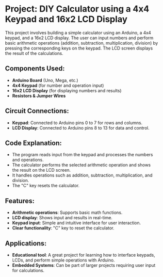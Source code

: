 # Project: DIY Calculator using a 4x4 Keypad and 16x2 LCD Display

This project involves building a simple calculator using an Arduino, a 4x4 keypad, and a 16x2 LCD display. The user can input numbers and perform basic arithmetic operations (addition, subtraction, multiplication, division) by pressing the corresponding keys on the keypad. The LCD screen displays the result of the calculations.

## Components Used:
- **Arduino Board** (Uno, Mega, etc.)
- **4x4 Keypad** (for number and operation input)
- **16x2 LCD Display** (for displaying numbers and results)
- **Resistors & Jumper Wires**

## Circuit Connections:
- **Keypad**: Connected to Arduino pins 0 to 7 for rows and columns.
- **LCD Display**: Connected to Arduino pins 8 to 13 for data and control.

## Code Explanation:
- The program reads input from the keypad and processes the numbers and operations.
- The calculator performs the selected arithmetic operation and shows the result on the LCD screen.
- It handles operations such as addition, subtraction, multiplication, and division.
- The "C" key resets the calculator.

## Features:
- **Arithmetic operations**: Supports basic math functions.
- **LCD display**: Shows input and results in real-time.
- **Keypad input**: Simple and intuitive interface for user interaction.
- **Clear functionality**: "C" key to reset the calculator.

## Applications:
- **Educational tool**: A great project for learning how to interface keypads, LCDs, and perform simple operations with Arduino.
- **Embedded Systems**: Can be part of larger projects requiring user input for calculations.

